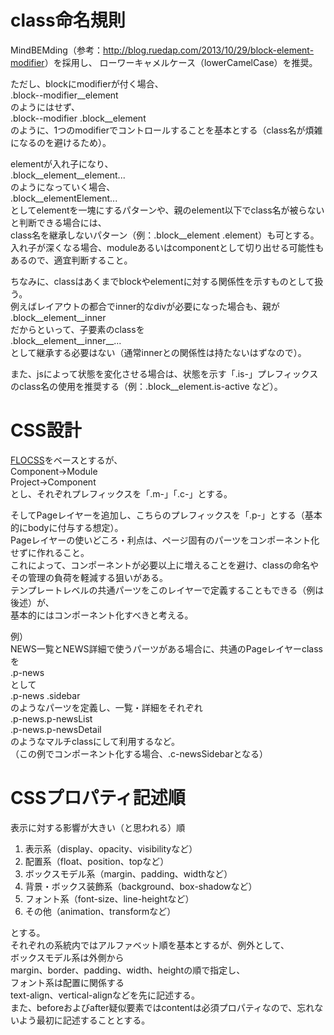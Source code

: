 # class命名規則
MindBEMding（参考：<http://blog.ruedap.com/2013/10/29/block-element-modifier>）を採用し、
ローワーキャメルケース（lowerCamelCase）を推奨。  

ただし、blockにmodifierが付く場合、  
.block--modifier__element  
のようにはせず、  
.block--modifier .block__element  
のように、1つのmodifierでコントロールすることを基本とする（class名が煩雑になるのを避けるため）。  

elementが入れ子になり、  
.block__element__element...  
のようになっていく場合、  
.block__elementElement...  
としてelementを一塊にするパターンや、親のelement以下でclass名が被らないと判断できる場合には、  
class名を継承しないパターン（例：.block__element .element）も可とする。  
入れ子が深くなる場合、moduleあるいはcomponentとして切り出せる可能性もあるので、適宜判断すること。  

ちなみに、classはあくまでblockやelementに対する関係性を示すものとして扱う。  
例えばレイアウトの都合でinner的なdivが必要になった場合も、親が  
.block__element__inner  
だからといって、子要素のclassを  
.block__element__inner__...  
として継承する必要はない（通常innerとの関係性は持たないはずなので）。  

また、jsによって状態を変化させる場合は、状態を示す「.is-」プレフィックスのclass名の使用を推奨する（例：.block__element.is-active など）。  

# CSS設計
[FLOCSS](https://github.com/hiloki/flocss)をベースとするが、  
Component→Module  
Project→Component  
とし、それぞれプレフィックスを「.m-」「.c-」とする。  

そしてPageレイヤーを追加し、こちらのプレフィックスを「.p-」とする（基本的にbodyに付与する想定）。  
Pageレイヤーの使いどころ・利点は、ページ固有のパーツをコンポーネント化せずに作れること。  
これによって、コンポーネントが必要以上に増えることを避け、classの命名やその管理の負荷を軽減する狙いがある。  
テンプレートレベルの共通パーツをこのレイヤーで定義することもできる（例は後述）が、  
基本的にはコンポーネント化すべきと考える。  

例）  
NEWS一覧とNEWS詳細で使うパーツがある場合に、共通のPageレイヤーclassを  
.p-news  
として  
.p-news .sidebar  
のようなパーツを定義し、一覧・詳細をそれぞれ  
.p-news.p-newsList  
.p-news.p-newsDetail  
のようなマルチclassにして利用するなど。  
（この例でコンポーネント化する場合、.c-newsSidebarとなる）  

# CSSプロパティ記述順
表示に対する影響が大きい（と思われる）順  
1. 表示系（display、opacity、visibilityなど）  
1. 配置系（float、position、topなど）  
1. ボックスモデル系（margin、padding、widthなど）  
1. 背景・ボックス装飾系（background、box-shadowなど）  
1. フォント系（font-size、line-heightなど）  
1. その他（animation、transformなど）  

とする。  
それぞれの系統内ではアルファベット順を基本とするが、例外として、  
ボックスモデル系は外側から  
margin、border、padding、width、heightの順で指定し、  
フォント系は配置に関係する  
text-align、vertical-alignなどを先に記述する。  
また、beforeおよびafter疑似要素ではcontentは必須プロパティなので、忘れないよう最初に記述することとする。  
